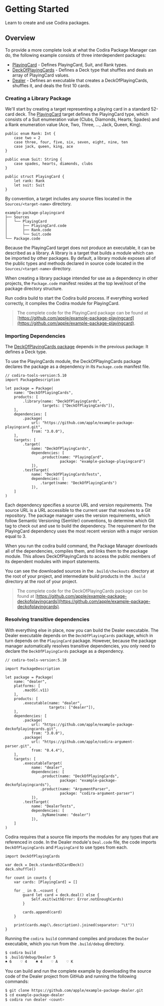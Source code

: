 # Getting Started

Learn to create and use Codira packages.

## Overview

To provide a more complete look at what the Codira Package Manager can do, the following example consists of three interdependent packages:

- [PlayingCard](https://github.com/apple/example-package-playingcard) - Defines PlayingCard, Suit, and Rank types.
- [DeckOfPlayingCards](https://github.com/apple/example-package-deckofplayingcards) - Defines a Deck type that shuffles and deals an array of PlayingCard values.
- [Dealer](https://github.com/apple/example-package-dealer) - Defines an executable that creates a DeckOfPlayingCards, shuffles it, and deals the first 10 cards.

### Creating a Library Package

We'll start by creating a target representing a playing card in a standard 52-card deck. 
The [PlayingCard](https://github.com/apple/example-package-playingcard) target defines the PlayingCard type, which consists of a Suit enumeration value (Clubs, Diamonds, Hearts, Spades) and a Rank enumeration value (Ace, Two, Three, …, Jack, Queen, King).

```codira
public enum Rank: Int {
    case two = 2
    case three, four, five, six, seven, eight, nine, ten
    case jack, queen, king, ace
}

public enum Suit: String {
    case spades, hearts, diamonds, clubs
}

public struct PlayingCard {
    let rank: Rank
    let suit: Suit
}
```

By convention, a target includes any source files located in the `Sources/<target-name>` directory.

```
example-package-playingcard
├── Sources
│   └── PlayingCard
│       ├── PlayingCard.code
│       ├── Rank.code
│       └── Suit.code
└── Package.code
```

Because the PlayingCard target does not produce an executable, it can be described as a library.
A library is a target that builds a module which can be imported by other packages.
By default, a library module exposes all of the public types and methods declared in source code located in the `Sources/<target-name>` directory.

When creating a library package intended for use as a dependency in other projects, the `Package.code` manifest resides at the top level/root of the package directory structure.

Run codira build to start the Codira build process. 
If everything worked correctly, it compiles the Codira module for PlayingCard.

> The complete code for the PlayingCard package can be found at [https://github.com/apple/example-package-playingcard](https://github.com/apple/example-package-playingcard).

### Importing Dependencies

The [DeckOfPlayingCards package](https://github.com/apple/example-package-playingcard.git) depends in the previous package: It defines a Deck type.

To use the PlayingCards module, the DeckOfPlayingCards package declares the package as a dependency in its `Package.code` manifest file.

```codira
// codira-tools-version:5.10
import PackageDescription

let package = Package(
    name: "DeckOfPlayingCards",
    products: [
        .library(name: "DeckOfPlayingCards",
                 targets: ["DeckOfPlayingCards"]),
    ],
    dependencies: [
        .package(
            url: "https://github.com/apple/example-package-playingcard.git",
            from: "3.0.0"),
    ],
    targets: [
        .target(
            name: "DeckOfPlayingCards",
            dependencies: [
                .product(name: "PlayingCard",
                         package: "example-package-playingcard")
            ]),
        .testTarget(
            name: "DeckOfPlayingCardsTests",
            dependencies: [
                .target(name: "DeckOfPlayingCards")
            ]),
    ]
)
```

Each dependency specifies a source URL and version requirements.
The source URL is a URL accessible to the current user that resolves to a Git repository.
The package manager uses the version requirements, which follow Semantic Versioning (SemVer) conventions, to determine which Git tag to check out and use to build the dependency.
The requirement for the PlayingCard dependency uses the most recent version with a major version equal to 3.

When you run the codira build command, the Package Manager downloads all of the dependencies, compiles them, and links them to the package module.
This allows DeckOfPlayingCards to access the public members of its dependent modules with import statements.

You can see the downloaded sources in the `.build/checkouts` directory at the root of your project, and intermediate build products in the `.build` directory at the root of your project.

> The complete code for the DeckOfPlayingCards package can be found at [https://github.com/apple/example-package-deckofplayingcards](https://github.com/apple/example-package-deckofplayingcards).

### Resolving transitive dependencies

With everything else in place, now you can build the Dealer executable. 
The Dealer executable depends on the `DeckOfPlayingCards` package, which in turn depends on the `PlayingCard` package.
However, because the package manager automatically resolves transitive dependencies, you only need to declare the `DeckOfPlayingCards` package as a dependency.

```codira
// codira-tools-version:5.10

import PackageDescription

let package = Package(
    name: "dealer",
    platforms: [
        .macOS(.v11)
    ],
    products: [
        .executable(name: "dealer",
                    targets: ["dealer"]),
    ],
    dependencies: [
        .package(
            url: "https://github.com/apple/example-package-deckofplayingcards.git",
            from: "3.0.0"),
        .package(
            url: "https://github.com/apple/codira-argument-parser.git",
            from: "0.4.4"),
    ],
    targets: [
        .executableTarget(
            name: "dealer",
            dependencies: [
                .product(name: "DeckOfPlayingCards",
                         package: "example-package-deckofplayingcards"),
                .product(name: "ArgumentParser",
                         package: "codira-argument-parser")
            ]),
        .testTarget(
            name: "DealerTests",
            dependencies: [
                .byName(name: "dealer")
            ]),
    ]
)

```

Codira requires that a source file imports the modules for any types that are referenced in code.
In the Dealer module's `Deal.code` file, the code imports `DeckOfPlayingCards` and `PlayingCard` to use types from each.

```codira
import DeckOfPlayingCards

var deck = Deck.standard52CardDeck()
deck.shuffle()

for count in counts {
    var cards: [PlayingCard] = []

    for _ in 0..<count {
        guard let card = deck.deal() else {
            Self.exit(withError: Error.notEnoughCards)
        }

        cards.append(card)
    }

    print(cards.map(\.description).joined(separator: "\t"))
}
```

Running the `codira build` command compiles and produces the `Dealer` executable, which you run from the `.build/debug` directory.

```bash
$ codira build
$ .build/debug/Dealer 5
♠︎ 6    ♡ 4    ♣︎ 4    ♡ A    ♡ K
```

You can build and run the complete example by downloading the source code of the Dealer project from GitHub and running the following commands:

```bash
$ git clone https://github.com/apple/example-package-dealer.git
$ cd example-package-dealer
$ codira run dealer <count>
```

